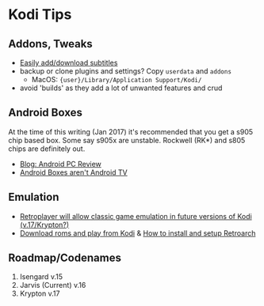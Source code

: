 # Kodi Tips

## Addons, Tweaks

- [Easily add/download subtitles](https://seo-michael.co.uk/how-to-manually-add-and-activate-subtitles-on-xbmc/)
- backup or clone plugins and settings? Copy `userdata` and `addons`
  - MacOS: `{user}/Library/Application Support/Kodi/`
- avoid 'builds' as they add a lot of unwanted features and crud

## Android Boxes

At the time of this writing (Jan 2017) it's recommended that you get a s905 chip based box. Some say s905x are unstable. Rockwell (RK\*) and s805 chips are definitely out.

- [Blog: Android PC Review](http://androidpcreview.com/)
- [Android Boxes aren't Android TV](https://www.reddit.com/r/AndroidTV/comments/58c09f/whats_the_difference_between_android_tv_and_the/)

## Emulation 

- [Retroplayer will allow classic game emulation in future versions of Kodi (v.17/Krypton?)](http://forum.kodi.tv/forumdisplay.php?fid=194)
- [Download roms and play from Kodi](http://www.howtogeek.com/261169/how-to-browse-and-play-terabytes-of-retro-games-from-your-couch-with-kodi/) & [How to install and setup Retroarch](http://www.howtogeek.com/260274/how-to-set-up-retroarch-the-ultimate-all-in-one-retro-games-emulator/)

## Roadmap/Codenames

1. Isengard v.15
1. Jarvis (Current) v.16
1. Krypton v.17
